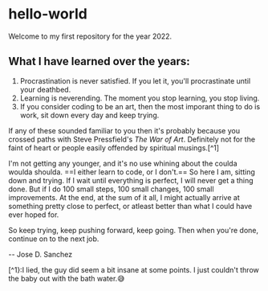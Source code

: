 # hello-world
Welcome to my first repository for the year 2022. 
## What I have learned over the years:
1. Procrastination is never satisfied. If you let it, you'll procrastinate until your deathbed.
2. Learning is neverending. The moment you stop learning, you stop living.
3. If you consider coding to be an art, then the most imporant thing to do is work, sit down every day and keep trying.

If any of these sounded familiar to you then it's probably because you crossed paths with Steve Pressfield's *The War of Art*.
Definitely not for the faint of heart or people easily offended by spiritual musings.[^1]

I'm not getting any younger, and it's no use whining about the coulda woulda shoulda. ==I either learn to code, or I don't.== 
So here I am, sitting down and trying. If I wait until everything is perfect, I will never get a thing done. But if I do 100 small steps, 100 small changes, 100 small improvements. At the end, at the sum of it all, I might actually arrive at something pretty close to perfect, or atleast better than what I could have ever hoped for.

So keep trying, keep pushing forward, keep going. Then when you're done, continue on to the next job.


-- Jose D. Sanchez

[^1}:I lied, the guy did seem a bit insane at some points. I just couldn't throw the baby out with the bath water.:sweat_smile:
